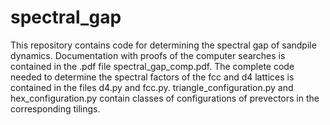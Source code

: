 # spectral_gap
This repository contains code for determining the spectral gap of sandpile dynamics. Documentation with proofs of the computer searches is contained in the .pdf file spectral_gap_comp.pdf. The complete code needed to determine the spectral factors of the fcc and d4 lattices is contained in the files d4.py and fcc.py.  triangle_configuration.py and hex_configuration.py contain classes of configurations of prevectors in the corresponding tilings.  

